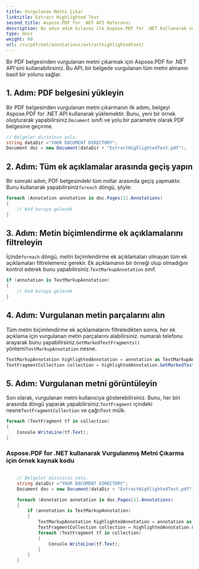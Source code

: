 ```yaml
---
title: Vurgulanan Metni Çıkar
linktitle: Extract Highlighted Text
second_title: Aspose.PDF for .NET API Referansı
description: Bu adım adım kılavuz ile Aspose.PDF for .NET kullanarak vurgulanan metni nasıl çıkaracağınızı öğrenin.
type: docs
weight: 60
url: /ru/pdf/net/annotations/extracthighlightedtext/
---
```

Bir PDF belgesinden vurgulanan metni çıkarmak için Aspose.PDF for .NET API'sini kullanabilirsiniz. Bu API, bir belgede vurgulanan tüm metni almanın basit bir yolunu sağlar.

## 1. Adım: PDF belgesini yükleyin

 Bir PDF belgesinden vurgulanan metni çıkarmanın ilk adımı, belgeyi Aspose.PDF for .NET API kullanarak yüklemektir. Bunu, yeni bir örnek oluşturarak yapabilirsiniz.`Document` sınıfı ve yolu bir parametre olarak PDF belgesine geçirme. 

```csharp
// Belgeler dizininin yolu.
string dataDir ="YOUR DOCUMENT DIRECTORY";
Document doc = new Document(dataDir + "ExtractHighlightedText.pdf");
```

## 2. Adım: Tüm ek açıklamalar arasında geçiş yapın

 Bir sonraki adım, PDF belgesindeki tüm notlar arasında geçiş yapmaktır. Bunu kullanarak yapabilirsiniz`foreach` döngü, şöyle:

```csharp
foreach (Annotation annotation in doc.Pages[1].Annotations)
{
	// Kod buraya gelecek
}
```

## 3. Adım: Metin biçimlendirme ek açıklamalarını filtreleyin

 İçinde`foreach` döngü, metin biçimlendirme ek açıklamaları olmayan tüm ek açıklamaları filtrelemeniz gerekir. Ek açıklamanın bir örneği olup olmadığını kontrol ederek bunu yapabilirsiniz.`TextMarkupAnnotation` sınıf.

```csharp
if (annotation is TextMarkupAnnotation)
{
	// Kod buraya gelecek
}
```

## 4. Adım: Vurgulanan metin parçalarını alın

 Tüm metin biçimlendirme ek açıklamalarını filtreledikten sonra, her ek açıklama için vurgulanan metin parçalarını alabilirsiniz. numaralı telefonu arayarak bunu yapabilirsiniz.`GetMarkedTextFragments()` yöntemi`TextMarkupAnnotation` nesne.

```csharp
TextMarkupAnnotation highlightedAnnotation = annotation as TextMarkupAnnotation;
TextFragmentCollection collection = highlightedAnnotation.GetMarkedTextFragments();
```

## 5. Adım: Vurgulanan metni görüntüleyin

 Son olarak, vurgulanan metni kullanıcıya gösterebilirsiniz. Bunu, her biri arasında döngü yaparak yapabilirsiniz.`TextFragment` içindeki nesne`TextFragmentCollection` ve çağrı`Text` mülk.

```csharp
foreach (TextFragment tf in collection)
{
	Console.WriteLine(tf.Text);
}
```

### Aspose.PDF for .NET kullanarak Vurgulanmış Metni Çıkarma için örnek kaynak kodu

```csharp

	// Belgeler dizininin yolu.
	string dataDir ="YOUR DOCUMENT DIRECTORY";
	Document doc = new Document(dataDir + "ExtractHighlightedText.pdf");

	foreach (Annotation annotation in doc.Pages[1].Annotations)
	{
		if (annotation is TextMarkupAnnotation)
		{
			TextMarkupAnnotation highlightedAnnotation = annotation as TextMarkupAnnotation;
			TextFragmentCollection collection = highlightedAnnotation.GetMarkedTextFragments();
			foreach (TextFragment tf in collection)
			{
				Console.WriteLine(tf.Text);
			}
		}
	}
```

